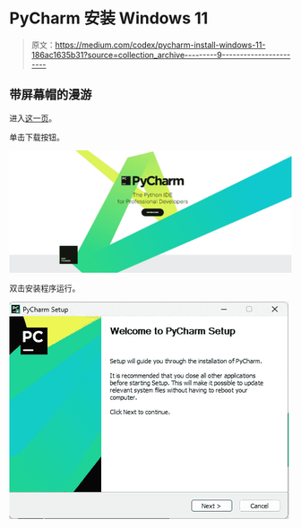 # PyCharm 安装 Windows 11

> 原文：<https://medium.com/codex/pycharm-install-windows-11-186ac1635b31?source=collection_archive---------9----------------------->

## 带屏幕帽的漫游

进入[这一页](https://www.jetbrains.com/pycharm/promo/?source=google&medium=cpc&campaign=14127625568&term=pycharm&content=603858680136&gclid=CjwKCAiAzKqdBhAnEiwAePEjkuJWaEt68m1B6BueCbiLLFo0GfV3OYH9B2yWaJqElizTLfsuVJVEyBoCQf4QAvD_BwE)。

单击下载按钮。

![](img/acaccc062d94c93c4f7e803c84302d6d.png)

双击安装程序运行。

![](img/6b3ffa40ef36ff0123d16e6698b2db78.png)
